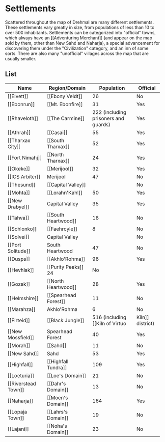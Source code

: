 # Settlements

Scattered throughout the map of Drehmal are many different settlements. These settlements vary greatly in size, from populations of less than 10 to over 500 inhabitants. Settlements can be categorized into "official" towns, which always have an [[Adventuring Merchant]] (and appear on the map sold by them, other than New Sahd and Naharja), a special advancement for discovering them under the "Civilization" category, and an inn of some sorts. There are also many "unofficial" villages across the map that are usually smaller.

## List

| Name                | Region/Domain        | Population                                      | Official |
| ------------------- | ---------------------| ----------------------------------------------- | -------- |
| [[Elvett]]          | [[Ebony Veldt]]      | 26                                              | No       |
| [[Ebonrun]]         | [[Mt. Ebonfire]]     | 31                                              | Yes      |
| [[Rhaveloth]]       | [[The Carmine]]      | 222 (including prisoners and guards)            | Yes      |
| [[Athrah]]          | [[Casai]]            | 55                                              | Yes      |
| [[Tharxax City]]    | [[South Tharxax]]    | 52                                              | Yes      |
| [[Fort Nimahj]]     | [[North Tharxax]]    | 24                                              | Yes      |
| [[Okeke]]           | [[Merijool]]         | 32                                              | Yes      |
| [[ICS Arbiter]]     | Merijool             | 47                                              | No       |
| [[Thesund]]         | [[Capital Valley]]   |                                                 | No       |
| [[Mohta]]           | [[Lorahn'Kahl]]      | 50                                              | Yes      |
| [[New Drabyel]]     | Capital Valley       | 35                                              | Yes      |
| [[Tahva]]           | [[South Heartwood]]  | 16                                              | No       |
| [[Schlonko]]        | [[Faehrcyle]]        | 8                                               | No       |
| [[Solvei]]          | Capital Valley       |                                                 | No       |
| [[Port Solitude]]   | South Heartwood      | 47                                              | No       |
| [[Dusps]]           | [[Akhlo'Rohma]]      | 96                                              | Yes      |
| [[Hevhlak]]         | [[Purity Peaks]] 24  | No                                              |
| [[Gozak]]           | [[North Heartwood]]  | 28                                              | Yes      |
| [[Helmshire]]       | [[Spearhead Forest]] | 11 | No |
| [[Marahza]]         | Akhlo'Rohma          | 6                                               | No       |
| [[Firteid]]         | [[Black Jungle]]     | 516 (including [[Kiln of Virtuo|Kiln]] district) | Yes      |
| [[New Mossfield]]   | Spearhead Forest     | 40                                              | Yes      |
| [[Morah]]           | [[Sahd]]             | 11                                              | No       |
| [[New Sahd]]        | Sahd                 | 53                                              | Yes      |
| [[Highfall]]        | [[Highfall Tundra]]  | 109                                             | Yes      |
| [[Loeturia]]        | [[Loe's Domain]]     | 21                                              | No       |
| [[Riverstead Town]] | [[Dahr's Domain]]    | 13                                              | No       |
| [[Naharja]]         | [[Moen's Domain]]    | 164                                             | Yes      |
| [[Lopaja Town]]     | [[Lahrs's Domain]]   | 19                                              | No       |
| [[Lajani]]          | [[Noha's Domain]]    | 23                                              | No       |

